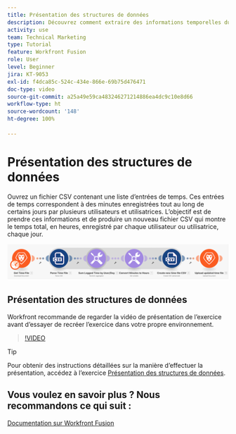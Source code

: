 ```yaml
---
title: Présentation des structures de données
description: Découvrez comment extraire des informations temporelles du journal d’un fichier, les transformer et produire un nouveau fichier avec les données transformées dans  [!DNL Adobe Workfront Fusion].
activity: use
team: Technical Marketing
type: Tutorial
feature: Workfront Fusion
role: User
level: Beginner
jira: KT-9053
exl-id: f4dca85c-524c-434e-866e-69b75d476471
doc-type: video
source-git-commit: a25a49e59ca483246271214886ea4dc9c10e8d66
workflow-type: ht
source-wordcount: '148'
ht-degree: 100%

---
```


# Présentation des structures de données

Ouvrez un fichier CSV contenant une liste d’entrées de temps. Ces entrées de temps correspondent à des minutes enregistrées tout au long de certains jours par plusieurs utilisateurs et utilisatrices. L’objectif est de prendre ces informations et de produire un nouveau fichier CSV qui montre le temps total, en heures, enregistré par chaque utilisateur ou utilisatrice, chaque jour.

![Une image d’un scénario Fusion](assets/data-structures-and-data-stores-1.png)

## Présentation des structures de données

Workfront recommande de regarder la vidéo de présentation de l’exercice avant d’essayer de recréer l’exercice dans votre propre environnement.

>[!VIDEO](https://video.tv.adobe.com/v/335294/?quality=12&learn=on)

>[!TIP]
>
>Pour obtenir des instructions détaillées sur la manière d’effectuer la présentation, accédez à l’exercice [Présentation des structures de données](https://experienceleague.adobe.com/docs/workfront-learn/tutorials-workfront/fusion/exercises/data-structures.html?lang=fr).


## Vous voulez en savoir plus ? Nous recommandons ce qui suit :

[Documentation sur Workfront Fusion](https://experienceleague.adobe.com/docs/workfront/using/adobe-workfront-fusion/workfront-fusion-2.html?lang=fr)
